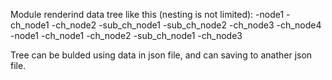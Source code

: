 Module renderind data tree like this (nesting is not limited):
-node1
  -ch_node1
  -ch_node2
    -sub_ch_node1
    -sub_ch_node2
  -ch_node3
  -ch_node4
 -node1
  -ch_node1
  -ch_node2
    -sub_ch_node1
  -ch_node3

Tree can be bulded using data in json file, and can saving to anather json file.
